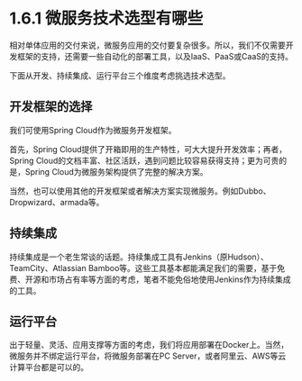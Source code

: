 # 1.6.1 微服务技术选型有哪些

相对单体应用的交付来说，微服务应用的交付要复杂很多。所以，我们不仅需要开发框架的支持，还需要一些自动化的部署工具，以及IaaS、PaaS或CaaS的支持。

下面从开发、持续集成、运行平台三个维度考虑挑选技术选型。



## 开发框架的选择

我们可使用Spring Cloud作为微服务开发框架。

首先，Spring Cloud提供了开箱即用的生产特性，可大大提升开发效率；再者，Spring Cloud的文档丰富、社区活跃，遇到问题比较容易获得支持；更为可贵的是，Spring Cloud为微服务架构提供了完整的解决方案。

当然，也可以使用其他的开发框架或者解决方案实现微服务。例如Dubbo、Dropwizard、armada等。



## 持续集成

持续集成是一个老生常谈的话题。持续集成工具有Jenkins（原Hudson）、TeamCity、Atlassian Bamboo等。这些工具基本都能满足我们的需要，基于免费、开源和市场占有率等方面的考虑，笔者不能免俗地使用Jenkins作为持续集成的工具。



## 运行平台

出于轻量、灵活、应用支撑等方面的考虑，我们将应用部署在Docker上。当然，微服务并不绑定运行平台，将微服务部署在PC Server，或者阿里云、AWS等云计算平台都是可以的。